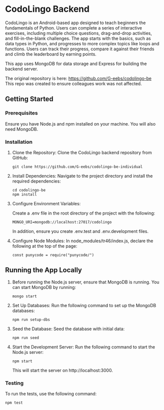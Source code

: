 # CodoLingo Backend

CodoLingo is an Android-based app designed to teach beginners the fundamentals of Python. Users can complete a series of interactive exercises, including multiple choice questions, drag-and-drop activities, and fill-in-the-blank challenges. The app starts with the basics, such as data types in Python, and progresses to more complex topics like loops and functions. Users can track their progress, compare it against their friends and climb the leaderboard by earning points.

This app uses MongoDB for data storage and Express for building the backend server. 

The original repository is here: https://github.com/G-eebs/codolingo-be
This repo was created to ensure colleagues work was not affected.

## Getting Started

### Prerequisites

Ensure you have Node.js and npm installed on your machine. You will also need MongoDB.

### Installation

1. Clone the Repository: Clone the CodoLingo backend repository from GitHub:

   `git clone https://github.com/G-eebs/codolingo-be-individual`

2. Install Dependencies: Navigate to the project directory and install the required dependencies:

    ```
    cd codolingo-be 
    npm install
    ````

3. Configure Environment Variables:

    Create a .env file in the root directory of the project with the following:

    `MONGO_URI=mongodb://localhost:27017/codolingo`

     In addition, ensure you create .env.test and .env.development files.

4. Configure Node Modules:
   In node_modules/tr46/index.js, declare the following at the top of the page:

   `const punycode = require("punycode/")`

## Running the App Locally

1. Before running the Node.js server, ensure that MongoDB is running. You can start MongoDB by running: 

    `mongo start`

2. Set Up Databases: Run the following command to set up the MongoDB databases:

    `npm run setup-dbs`

3. Seed the Database: Seed the database with initial data:

    `npm run seed`

4. Start the Development Server: Run the following command to start the Node.js server:

     `npm start`

   This will start the server on http://localhost:3000.

  ### Testing

  To run the tests, use the following command:

  `npm test`